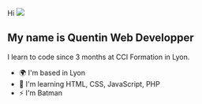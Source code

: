 
Hi ![](https://user-images.githubusercontent.com/18350557/176309783-0785949b-9127-417c-8b55-ab5a4333674e.gif)

My name is Quentin Web Developper
--------------

I learn to code since 3 months at CCI Formation in Lyon.

*   🌍  I'm based in Lyon
*   🧠  I'm learning HTML, CSS, JavaScript, PHP
*   ⚡  I'm Batman
